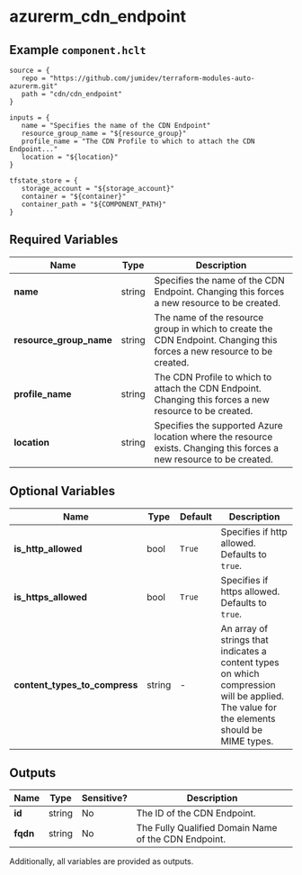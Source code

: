 # azurerm_cdn_endpoint



## Example `component.hclt`

```hcl
source = {
   repo = "https://github.com/jumidev/terraform-modules-auto-azurerm.git"   
   path = "cdn/cdn_endpoint"   
}

inputs = {
   name = "Specifies the name of the CDN Endpoint"   
   resource_group_name = "${resource_group}"   
   profile_name = "The CDN Profile to which to attach the CDN Endpoint..."   
   location = "${location}"   
}

tfstate_store = {
   storage_account = "${storage_account}"   
   container = "${container}"   
   container_path = "${COMPONENT_PATH}"   
}

```

## Required Variables

| Name | Type |  Description |
| ---- | --------- |  ----------- |
| **name** | string |  Specifies the name of the CDN Endpoint. Changing this forces a new resource to be created. | 
| **resource_group_name** | string |  The name of the resource group in which to create the CDN Endpoint. Changing this forces a new resource to be created. | 
| **profile_name** | string |  The CDN Profile to which to attach the CDN Endpoint. Changing this forces a new resource to be created. | 
| **location** | string |  Specifies the supported Azure location where the resource exists. Changing this forces a new resource to be created. | 

## Optional Variables

| Name | Type |  Default  |  Description |
| ---- | --------- |  ----------- | ----------- |
| **is_http_allowed** | bool |  `True`  |  Specifies if http allowed. Defaults to `true`. | 
| **is_https_allowed** | bool |  `True`  |  Specifies if https allowed. Defaults to `true`. | 
| **content_types_to_compress** | string |  -  |  An array of strings that indicates a content types on which compression will be applied. The value for the elements should be MIME types. | 



## Outputs

| Name | Type | Sensitive? | Description |
| ---- | ---- | --------- | --------- |
| **id** | string | No  | The ID of the CDN Endpoint. | 
| **fqdn** | string | No  | The Fully Qualified Domain Name of the CDN Endpoint. | 

Additionally, all variables are provided as outputs.
